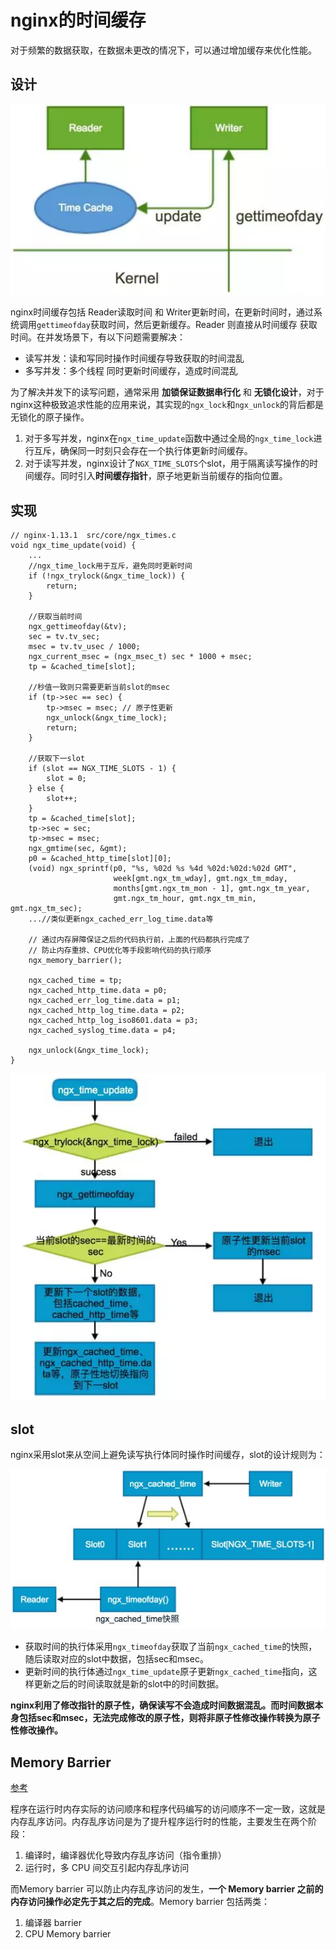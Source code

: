 # nginx的时间缓存

对于频繁的数据获取，在数据未更改的情况下，可以通过增加缓存来优化性能。

## 设计

![时间读写示意](nginx的时间缓存.assets/1625189963072.png)

nginx时间缓存包括 Reader读取时间 和 Writer更新时间，在更新时间时，通过系统调用`gettimeofday`获取时间，然后更新缓存。Reader 则直接从时间缓存 获取时间。在并发场景下，有以下问题需要解决：

- 读写并发：读和写同时操作时间缓存导致获取的时间混乱
- 多写并发：多个线程 同时更新时间缓存，造成时间混乱

为了解决并发下的读写问题，通常采用 **加锁保证数据串行化** 和 **无锁化设计**，对于nginx这种极致追求性能的应用来说，其实现的`ngx_lock`和`ngx_unlock`的背后都是无锁化的原子操作。

1. 对于多写并发，nginx在`ngx_time_update`函数中通过全局的`ngx_time_lock`进行互斥，确保同一时刻只会存在一个执行体更新时间缓存。
2. 对于读写并发，nginx设计了`NGX_TIME_SLOTS`个slot，用于隔离读写操作的时间缓存。同时引入**时间缓存指针**，原子地更新当前缓存的指向位置。



## 实现

```
// nginx-1.13.1  src/core/ngx_times.c
void ngx_time_update(void) {
    ...
    //ngx_time_lock用于互斥，避免同时更新时间
    if (!ngx_trylock(&ngx_time_lock)) {
        return;
    }
    
    //获取当前时间
    ngx_gettimeofday(&tv);
    sec = tv.tv_sec;
    msec = tv.tv_usec / 1000;
    ngx_current_msec = (ngx_msec_t) sec * 1000 + msec;
    tp = &cached_time[slot];

    //秒值一致则只需要更新当前slot的msec
    if (tp->sec == sec) {
        tp->msec = msec; // 原子性更新
        ngx_unlock(&ngx_time_lock);
        return;
    }
    
    //获取下一slot
    if (slot == NGX_TIME_SLOTS - 1) {
        slot = 0;
    } else {
        slot++;
    }
    tp = &cached_time[slot];
    tp->sec = sec;
    tp->msec = msec;
    ngx_gmtime(sec, &gmt);
    p0 = &cached_http_time[slot][0];
    (void) ngx_sprintf(p0, "%s, %02d %s %4d %02d:%02d:%02d GMT",
                       week[gmt.ngx_tm_wday], gmt.ngx_tm_mday,
                       months[gmt.ngx_tm_mon - 1], gmt.ngx_tm_year,
                       gmt.ngx_tm_hour, gmt.ngx_tm_min, gmt.ngx_tm_sec);
    ...//类似更新ngx_cached_err_log_time.data等
    
    // 通过内存屏障保证之后的代码执行前，上面的代码都执行完成了
    // 防止内存重排、CPU优化等手段影响代码的执行顺序
    ngx_memory_barrier();

    ngx_cached_time = tp;
    ngx_cached_http_time.data = p0;
    ngx_cached_err_log_time.data = p1;
    ngx_cached_http_log_time.data = p2;
    ngx_cached_http_log_iso8601.data = p3;
    ngx_cached_syslog_time.data = p4;

    ngx_unlock(&ngx_time_lock);
}
```



![更新流程](nginx的时间缓存.assets/1625190918156.png)



## slot

nginx采用slot来从空间上避免读写执行体同时操作时间缓存，slot的设计规则为： 

![nginx 时间缓存slot](nginx的时间缓存.assets/1625191052916.png)

- 获取时间的执行体采用`ngx_timeofday`获取了当前`ngx_cached_time`的快照，随后读取对应的slot中数据，包括sec和msec。
- 更新时间的执行体通过`ngx_time_update`原子更新`ngx_cached_time`指向，这样更新之后的时间读取就是新的slot中的时间数据。

**nginx利用了修改指针的原子性，确保读写不会造成时间数据混乱。而时间数据本身包括sec和msec，无法完成修改的原子性，则将非原子性修改操作转换为原子性修改操作。**



## Memory Barrier

[参考](https://blog.csdn.net/zhangxiao93/article/details/42966279)

程序在运行时内存实际的访问顺序和程序代码编写的访问顺序不一定一致，这就是内存乱序访问。内存乱序访问是为了提升程序运行时的性能，主要发生在两个阶段：

1. 编译时，编译器优化导致内存乱序访问（指令重排）
2. 运行时，多 CPU 间交互引起内存乱序访问

而Memory barrier 可以防止内存乱序访问的发生，**一个 Memory barrier 之前的内存访问操作必定先于其之后的完成**。Memory barrier 包括两类：

1. 编译器 barrier
2. CPU Memory barrier











